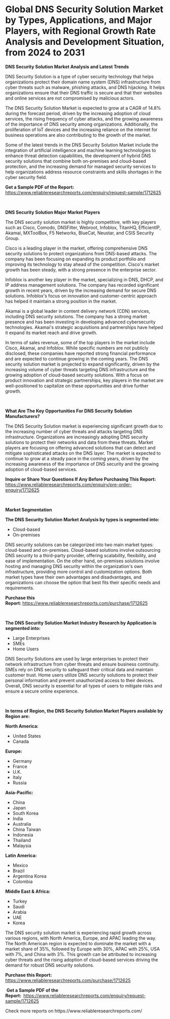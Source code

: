 <p><h1>Global DNS Security Solution Market by Types, Applications, and Major Players, with Regional Growth Rate Analysis and Development Situation, from 2024 to 2031</h1></p><p><strong>DNS Security Solution Market Analysis and Latest Trends</strong></p>
<p><p>DNS Security Solution is a type of cyber security technology that helps organizations protect their domain name system (DNS) infrastructure from cyber threats such as malware, phishing attacks, and DNS hijacking. It helps organizations ensure that their DNS traffic is secure and that their websites and online services are not compromised by malicious actors.</p><p>The DNS Security Solution Market is expected to grow at a CAGR of 14.8% during the forecast period, driven by the increasing adoption of cloud services, the rising frequency of cyber attacks, and the growing awareness of the importance of DNS security among organizations. Additionally, the proliferation of IoT devices and the increasing reliance on the internet for business operations are also contributing to the growth of the market.</p><p>Some of the latest trends in the DNS Security Solution Market include the integration of artificial intelligence and machine learning technologies to enhance threat detection capabilities, the development of hybrid DNS security solutions that combine both on-premises and cloud-based protection, and the increasing demand for managed security services to help organizations address resource constraints and skills shortages in the cyber security field.</p></p>
<p><strong>Get a Sample PDF of the Report:&nbsp;</strong> <a href="https://www.reliableresearchreports.com/enquiry/request-sample/1712625">https://www.reliableresearchreports.com/enquiry/request-sample/1712625</a></p>
<p>&nbsp;</p>
<p><strong>DNS Security Solution Major Market Players</strong></p>
<p><p>The DNS security solution market is highly competitive, with key players such as Cisco, Comodo, DNSFilter, Webroot, Infoblox, TitanHQ, EfficientIP, Akamai, MXToolBox, F5 Networks, BlueCat, Neustar, and CSIS Security Group.</p><p>Cisco is a leading player in the market, offering comprehensive DNS security solutions to protect organizations from DNS-based attacks. The company has been focusing on expanding its product portfolio and improving its technology to stay ahead of the competition. Cisco's market growth has been steady, with a strong presence in the enterprise sector.</p><p>Infoblox is another key player in the market, specializing in DNS, DHCP, and IP address management solutions. The company has recorded significant growth in recent years, driven by the increasing demand for secure DNS solutions. Infoblox's focus on innovation and customer-centric approach has helped it maintain a strong position in the market.</p><p>Akamai is a global leader in content delivery network (CDN) services, including DNS security solutions. The company has a strong market presence and has been investing in developing advanced cybersecurity technologies. Akamai's strategic acquisitions and partnerships have helped it expand its market reach and drive growth.</p><p>In terms of sales revenue, some of the top players in the market include Cisco, Akamai, and Infoblox. While specific numbers are not publicly disclosed, these companies have reported strong financial performance and are expected to continue growing in the coming years. The DNS security solution market is projected to expand significantly, driven by the increasing volume of cyber threats targeting DNS infrastructure and the growing adoption of cloud-based security solutions. With a focus on product innovation and strategic partnerships, key players in the market are well-positioned to capitalize on these opportunities and drive further growth.</p></p>
<p>&nbsp;</p>
<p><strong>What Are The Key Opportunities For DNS Security Solution Manufacturers?</strong></p>
<p><p>The DNS Security Solution market is experiencing significant growth due to the increasing number of cyber threats and attacks targeting DNS infrastructure. Organizations are increasingly adopting DNS security solutions to protect their networks and data from these threats. Market players are focusing on offering advanced solutions that can detect and mitigate sophisticated attacks on the DNS layer. The market is expected to continue to grow at a steady pace in the coming years, driven by the increasing awareness of the importance of DNS security and the growing adoption of cloud-based services.</p></p>
<p><strong>Inquire or Share Your Questions If Any Before Purchasing This Report:</strong> <a href="https://www.reliableresearchreports.com/enquiry/pre-order-enquiry/1712625">https://www.reliableresearchreports.com/enquiry/pre-order-enquiry/1712625</a></p>
<p>&nbsp;</p>
<p><strong>Market Segmentation</strong></p>
<p><strong>The DNS Security Solution Market Analysis by types is segmented into:</strong></p>
<p><ul><li>Cloud-based</li><li>On-premises</li></ul></p>
<p><p>DNS security solutions can be categorized into two main market types: cloud-based and on-premises. Cloud-based solutions involve outsourcing DNS security to a third-party provider, offering scalability, flexibility, and ease of implementation. On the other hand, on-premises solutions involve hosting and managing DNS security within the organization's own infrastructure, providing more control and customization options. Both market types have their own advantages and disadvantages, and organizations can choose the option that best fits their specific needs and requirements.</p></p>
<p><strong>Purchase this Report:&nbsp;</strong><a href="https://www.reliableresearchreports.com/purchase/1712625">https://www.reliableresearchreports.com/purchase/1712625</a></p>
<p>&nbsp;</p>
<p><strong>The DNS Security Solution Market Industry Research by Application is segmented into:</strong></p>
<p><ul><li>Large Enterprises</li><li>SMEs</li><li>Home Users</li></ul></p>
<p><p>DNS Security Solutions are used by large enterprises to protect their network infrastructure from cyber threats and ensure business continuity. SMEs rely on DNS security to safeguard their critical data and maintain customer trust. Home users utilize DNS security solutions to protect their personal information and prevent unauthorized access to their devices. Overall, DNS security is essential for all types of users to mitigate risks and ensure a secure online experience.</p></p>
<p>&nbsp;</p>
<p><strong>In terms of Region, the DNS Security Solution Market Players available by Region are:</strong></p>
<p>
    <p> <strong> North America: </strong>
        <ul>
            <li>United States</li>
            <li>Canada</li>
        </ul>
        </p> 
    <p> <strong> Europe: </strong>
        <ul>
            <li>Germany</li>
            <li>France</li>
            <li>U.K.</li>
            <li>Italy</li>
            <li>Russia</li>
        </ul>
        </p> 
    <p> <strong> Asia-Pacific: </strong>
        <ul>
            <li>China</li>
            <li>Japan</li>
            <li>South Korea</li>
            <li>India</li>
            <li>Australia</li>
            <li>China Taiwan</li>
            <li>Indonesia</li>
            <li>Thailand</li>
            <li>Malaysia</li>
        </ul>
        </p> 
    <p> <strong> Latin America: </strong>
        <ul>
            <li>Mexico</li>
            <li>Brazil</li>
            <li>Argentina Korea</li>
            <li>Colombia</li>
        </ul>
        </p> 
    <p> <strong> Middle East & Africa: </strong>
        <ul>
            <li>Turkey</li>
            <li>Saudi</li>
            <li>Arabia</li>
            <li>UAE</li>
            <li>Korea</li>
        </ul>
    </p>
    </p>
<p><p>The DNS security solution market is experiencing rapid growth across various regions, with North America, Europe, and APAC leading the way. The North American region is expected to dominate the market with a market share of 35%, followed by Europe with 30%, APAC with 25%, USA with 7%, and China with 3%. This growth can be attributed to increasing cyber threats and the rising adoption of cloud-based services driving the demand for robust DNS security solutions.</p></p>
<p><strong>Purchase this Report: </strong><a href="https://www.reliableresearchreports.com/purchase/1712625">https://www.reliableresearchreports.com/purchase/1712625</a></p>
<p>&nbsp;<strong>Get a Sample PDF of the Report:&nbsp;&nbsp;</strong><a href="https://www.reliableresearchreports.com/enquiry/request-sample/1712625">https://www.reliableresearchreports.com/enquiry/request-sample/1712625</a></p>
<p><strong></strong></p>
<p>Check more reports on https://www.reliableresearchreports.com/</p>